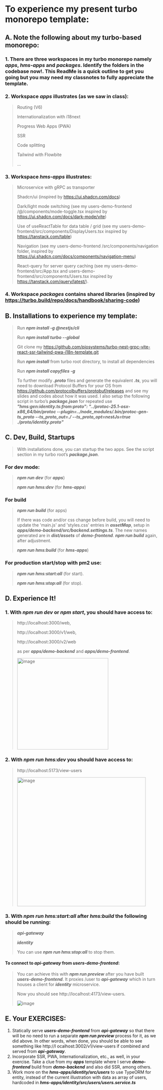 # To experience my present turbo monorepo template:


## A. Note the following about my turbo-based monorepo: 

### 1. There are three workspaces in my turbo monorepo namely ***apps***, ***hms-apps*** and ***packages***. Identify the folders in the codebase now!. This ReadMe is a quick outline to get you going but you may need my classnotes to fully appreciate the template.

### 2. Workspace ***apps*** illustrates (as we saw in class):
> Routing (V6)
> 
> Internationalization with i18next
> 
> Progress Web Apps (PWA)
> 
> SSR
> 
> Code splitting
> 
> Tailwind with Flowbite
> 
> ...
> 

### 3. Workspace ***hms-apps*** illustrates:
> Microservice with gRPC as transporter
>
> Shadcn/ui (inspired by https://ui.shadcn.com/docs)
>
> Dark/light mode switching (see my users-demo-frontend /@/components/mode-toggle.tsx inspired by https://ui.shadcn.com/docs/dark-mode/vite)
>
> Use of useReactTable for data table / grid (see my users-demo-frontend/src/components/DisplayUsers.tsx inspired by https://tanstack.com/table)
>
> Navigation (see my users-demo-frontend /src/components/navigation folder, inspired by https://ui.shadcn.com/docs/components/navigation-menu)
>
> React-query for server query caching (see my users-demo-frontend/src/App.tsx and users-demo-frontend/src/components/Users.tsx inspired by https://tanstack.com/query/latest/). 

### 4. Workspace ***packages*** contains shared libraries (inspired by https://turbo.build/repo/docs/handbook/sharing-code)


## B. Installations to experience my template:

> Run ***npm install -g @nestjs/cli***
>
> Run ***npm install turbo --global***
> 
> Git clone my https://github.com/piosystems/turbo-nest-grpc-vite-react-ssr-tailwind-pwa-i18n-template.git
> 
> Run ***npm install*** from turbo root directory, to install all dependencies
>
> Run ***npm install copyfiles -g***
>
> To further modify ***.proto*** files and generate the equivalent ***.ts***, you will need to download Protocol Buffers for your OS from https://github.com/protocolbuffers/protobuf/releases and see my slides and codes about how it was used. I also setup the following script in turbo’s ***package.json*** for repeated use
***"hms:gen:identity.ts:from:proto": "../protoc-25.1-osx-x86_64/bin/protoc --plugin=../node_modules/.bin/protoc-gen-ts_proto --ts_proto_out=./ --ts_proto_opt=nestJs=true ./proto/identity.proto"***


## C. Dev, Build, Startups

> With installations done, you can startup the two apps. See the script section in my turbo root’s ***package.json***.
> 
### For dev mode:
> ***npm run dev*** (for ***apps***)
> 
> ***npm run hms:dev*** (for ***hms-apps***)
> 
### For build
> 
> ***npm run build*** (for apps)
> 
> If there was code and/or css change before build, you will need to update the 'main.js' and 'styles.css' entries in ***assetMap***, setup in ***apps/demo-backend/src/backend.settings.ts***. The new names generated are in ***dist/assets***  of ***demo-frontend***. ***npm run build*** again, after adjustment.
>
> ***npm run hms:build*** (for ***hms-apps***)
> 
### For production start/stop with pm2 use:
>
> ***npm run hms:start:all*** (for start).
> 
> ***npm run hms:stop:all*** (for stop).
>

## D. Experience It!

### 1. With ***npm run dev*** or ***npm start***, you should have access to:
>
> http://localhost:3000/web, 
> 
> http://localhost:3000/v1/web, 
> 
> http://localhost:3000/v2/web 
> 
> as per ***apps/demo-backend*** and ***apps/demo-frontend***.
> 
> <img width="299" alt="image" src="https://github.com/piosystems/turbo-nest-grpc-vite-react-ssr-tailwind-pwa-i18n-template/assets/3983248/1fb0746b-4c94-4b92-b1a3-81117221a860">


### 2. With ***npm run hms:dev*** you should have access to:

> http://localhost:5173/view-users
>
> <img width="422" alt="image" src="https://github.com/piosystems/turbo-nest-grpc-vite-react-ssr-tailwind-pwa-i18n-template/assets/3983248/06baadce-efb2-4642-86fa-20c22d20f82b">

### 3. With  ***npm run hms:start:all*** after ***hms:build*** the following should be running:
>
> ***api-gateway***
> 
> ***identity***
>
> You can use ***npm run hms:stop:all*** to stop them.
> 

#### To connect to ***api-gateway*** from ***users-demo-frontend***:
>
> You can achieve this with ***npm run preview*** after you have built ***users-demo-frontend***. It proxies /user to ***api-gateway*** which in turn houses a client for  ***identity*** microservice.
> 
> Now you should see http://localhost:4173/view-users.
> 
> ![image](https://github.com/piosystems/turbo-nest-grpc-vite-react-ssr-tailwind-pwa-i18n-template/assets/3983248/0c584d59-870e-4bf3-8b03-29f61b6acdc9)


## E. Your EXERCISES: 
1. Statically serve ***users-demo-frontend*** from ***api-gateway*** so that there will be no need to run a separate ***npm run preview*** process for it, as we did above. In other words, when done, you should be able to see something like http://l ocalhost:3002/v1/view-users if combined and served from ***api-gateway***.
2. Incorporate SSR, PWA, Internationalization, etc., as well, in your exercise. Take a clue from my ***apps*** template where I serve ***demo-frontend*** build from ***demo-backend*** and also did SSR, among others.
3. Work more on the ***hms-apps/identity/src/users*** to use TypeORM for entity, instead of the current illustration with  data as array of users, hardcoded in ***hms-apps/identity/src/users/users.service.ts***



